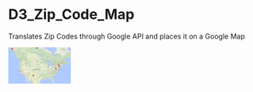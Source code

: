 # D3_Zip_Code_Map
Translates Zip Codes through Google API and places it on a Google Map

<img src="/img/map_example.png" alt="map_example" width="25%">
